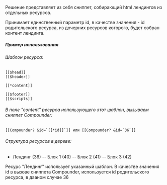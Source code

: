 Решение представляет из себя сниппет, собирающий html лендингов из отдельных ресурсов.

Принимает единственный параметр id, в качестве значения - id родительского ресурса, из дочерних ресурсов которого, будет собран контент лендинга.

##### Пример использования

###### Шаблон ресурса:

    [[$head]]
    [[$header]]
    
    [[*content]]
    
    [[$footer]]
    [[$scripts]]

###### В поле "content" ресурса использующего этот шаблон, вызываем сниппет Compounder:

    [[Compounder? &id=`[[*id]]`]] или [[Compounder? &id=`36`]]

###### Структура ресурсов в дереве:

- Лендинг (36)
-- Блок 1 (40)
-- Блок 2 (41)
-- Блок 3 (42)

Ресурс "Лендинг" использует указанный шаблон.
В качестве значения id в вызове сниппета Compounder, используется id родительского ресурса, в дааном случае 36
